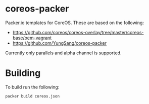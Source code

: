 coreos-packer
=============

Packer.io templates for CoreOS. These are based on the following:

  - https://github.com/coreos/coreos-overlay/tree/master/coreos-base/oem-vagrant
  - https://github.com/YungSang/coreos-packer

Currently only parallels and alpha channel is supported.

Building
========

To build run the following:

```
packer build coreos.json 
```